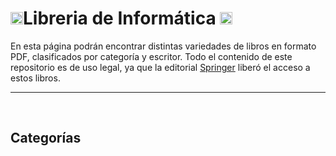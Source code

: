 <h1> <a title="instagram" href="https://instagram.com/macnoon_" target="_blank"><img src="https://medicina.udd.cl/tecnologia-medica-santiago/files/2019/10/instagram-new-logo-may-2016.jpg" height ="20px" width="20px"/></a>Libreria de Informática <a title="github" href="https://github.com/Macsito-prog" target="_blank"><img src="http://pngimg.com/uploads/github/github_PNG40.png" height ="20px" width="20px"/></a></h1>
<p>En esta página podrán encontrar distintas variedades de libros en formato PDF, clasificados por categoría y escritor.
Todo el contenido de este repositorio es de uso legal, ya que la editorial <a href=https://www.springer.com/la target="_blank">Springer</a> liberó el acceso a estos libros.</p>
<hr>
<br>
<h2>Categorías</h2
  
